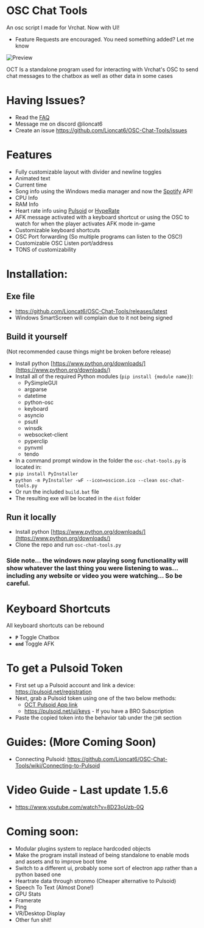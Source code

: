 # OSC Chat Tools 
An osc script I made for Vrchat. Now with UI!
- Feature Requests are encouraged. You need something added? Let me know

![Preview](https://raw.githubusercontent.com/Lioncat6/OSC-Chat-Tools/main/preview.png)

OCT Is a standalone program used for interacting with Vrchat's OSC to send chat messages to the chatbox as well as other data in some cases

# Having Issues? 
 - Read the [FAQ](https://github.com/Lioncat6/OSC-Chat-Tools/wiki/FAQ)
 - Message me on discord @lioncat6
 - Create an issue https://github.com/Lioncat6/OSC-Chat-Tools/issues

# Features
 - Fully customizable layout with divider and newline toggles
 - Animated text
 - Current time
 - Song info using the Windows media manager and now the [Spotify](https://spotify.com/) API!
 - CPU Info
 - RAM Info
 - Heart rate info using [Pulsoid](https://pulsoid.net/) or [HypeRate](https://www.hyperate.io/) 
 - AFK message activated with a keyboard shortcut or using the OSC to watch for when the player activates AFK mode in-game
 - Customizable keyboard shortcuts
 - OSC Port forwarding (So multiple programs can listen to the OSC!)
 - Customizable OSC Listen port/address
 - TONS of customizability


# Installation:
## Exe file
 - https://github.com/Lioncat6/OSC-Chat-Tools/releases/latest
 - Windows SmartScreen will complain due to it not being signed

## Build it yourself
(Not recommended cause things might be broken before release)
 - Install python [https://www.python.org/downloads/](https://www.python.org/downloads/)
 - Install all of the required Python modules (`pip install {module name}`):
   - PySimpleGUI
   - argparse
   - datetime
   - python-osc
   - keyboard
   - asyncio
   - psutil
   - winsdk
   - websocket-client
   - pyperclip
   - pynvml
   - tendo
 - In a command prompt window in the folder the `osc-chat-tools.py` is located in:
 - `pip install PyInstaller`
 - `python -m PyInstaller -wF --icon=oscicon.ico --clean osc-chat-tools.py`
 - Or run the included `build.bat` file
 - The resulting exe will be located in the `dist` folder

## Run it locally
 - Install python [https://www.python.org/downloads/](https://www.python.org/downloads/)
 - Clone the repo and run `osc-chat-tools.py`

### Side note... the windows now playing song functionality will show whatever the last thing you were listening to was... including any website or video you were watching... So be careful.

# Keyboard Shortcuts 
All keyboard shortcuts can be rebound
- **`P`** Toggle Chatbox
- **`end`** Toggle AFK

# To get a Pulsoid Token
 - First set up a Pulsoid account and link a device: https://pulsoid.net/registration
 - Next, grab a Pulsoid token using one of the two below methods:
    - [OCT Pulsoid App link](https://pulsoid.net/oauth2/authorize?response_type=token&client_id=8070496f-f886-4030-8340-96d1d68b25cb&redirect_uri=&scope=data:heart_rate:read&state=&response_mode=web_page)
    - https://pulsoid.net/ui/keys - If you have a BRO Subscription
 - Paste the copied token into the behavior tab under the `💓HR` section

# Guides: (More Coming Soon)
 - Connecting Pulsoid: https://github.com/Lioncat6/OSC-Chat-Tools/wiki/Connecting-to-Pulsoid

# Video Guide - Last update 1.5.6
 - https://www.youtube.com/watch?v=8D23oUzb-0Q

# Coming soon:
 - Modular plugins system to replace hardcoded objects
 - Make the program install instead of being standalone to enable mods and assets and to improve boot time
 - Switch to a different ui, probably some sort of electron app rather than a python based one
 - Heartrate data through stronmo (Cheaper alternative to Pulsoid)
 - Speech To Text (Almost Done!)
 - GPU Stats
 - Framerate
 - Ping
 - VR/Desktop Display
 - Other fun shit!
